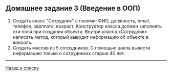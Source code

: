 ## Домашнее задание 3 (Введение в ООП)

1. Создать класс "Сотрудник" с полями: ФИО, должность, email, телефон, зарплата, возраст. Конструктор класса должен заполнять эти поля при создании объекта. Внутри класса «Сотрудник» написать метод, который выводит информацию об объекте в консоль.
2. Создать массив из 5 сотрудников. С помощью цикла вывести информацию только о сотрудниках старше 40 лет.
_____
[Назад к списку](https://github.com/asmuz/GB_JavaAndroid/tree/master/src/main/java)
